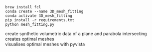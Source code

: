 ```brew install fcl```<br>
```conda create --name 3D_mesh_fitting```<br>
```conda activate 3D_mesh_fitting```<br>
```pip install -r requirements.txt```<br>
```python mesh_fitting.py```<br>

create synthetic volumetric data of a plane and parabola intersecting<br>
creates optimal meshes<br>
visualises optimal meshes with pyvista<br>
